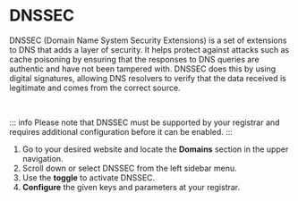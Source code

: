 # DNSSEC


DNSSEC (Domain Name System Security Extensions) is a set of extensions to DNS that adds a layer of security. 
It helps protect against attacks such as cache poisoning by ensuring that the responses to DNS queries are authentic and have not been tampered with. 
DNSSEC does this by using digital signatures, allowing DNS resolvers to verify that the data received is legitimate and comes from the correct source.

<br>

::: info
Please note that DNSSEC must be supported by your registrar and requires additional configuration before it can be enabled.
:::


1. Go to your desired website and locate the **Domains** section in the upper navigation.
2. Scroll down or select DNSSEC from the left sidebar menu.
3. Use the **toggle** to activate DNSSEC.
4. **Configure** the given keys and parameters at your registrar.

